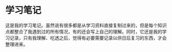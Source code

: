 # 学习笔记
这是我的学习笔记。虽然说有很多都是从学习资料直接复制过来的，但是每个知识点都整合了我遇到过的所有情况，有的还会写上自己的理解。同时，它还是我的学习记录，只有我理解、吃透之后，觉得有必要需要记录以供日后复习的东西，才会整理进来。
